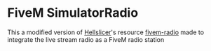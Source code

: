 # FiveM SimulatorRadio

This a modified version of [Hellslicer](https://github.com/Hellslicer)'s resource [fivem-radio](https://github.com/Hellslicer/fivem-radio) made to integrate the live stream radio as a FiveM radio station
